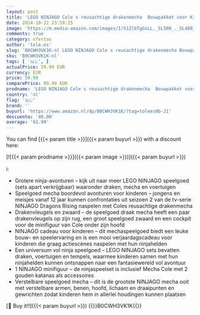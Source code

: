 ```yaml
---
layout: post
title: 'LEGO NINJAGO Cole s reusachtige drakenmecha  Bouwpakket voor Kinderen  Speelgoed draak Actiefiguur  Rollenspel Cadeau voor Jongens en Meisjes  Tieners vanaf 12 jaar 71821'
date: 2024-10-22 23:59:25
image: 'https://m.media-amazon.com/images/I/512lbTgGsLL._SL500_._SL400_.jpg'
comments: true
category: ofertas
author: 'tole.es'
slug: 'B0CWH3VK1K-nl LEGO NINJAGO Cole s reusachtige drakenmecha Bouwpakket...'
sku: 'B0CWH3VK1K-nl'
tags: [ '🇳🇱', ]
actualPrice: 59.99 EUR
currency: EUR
price: 59.99
comparePrice: 99.99 EUR
prodname: 'LEGO NINJAGO Cole s reusachtige drakenmecha  Bouwpakket voor Kinderen  Speelgoed draak Actiefiguur  Rollenspel Cadeau voor Jongens en Meisjes  Tieners vanaf 12 jaar 71821'
country: 'nl'
flag: '🇳🇱'
brand: ''
buyurl: 'https://www.amazon.nl/dp/B0CWH3VK1K/?tag=tolees0b-21'
descuento: '40.00'
average: '61.99'
---
```


You can find [{{< param title >}}]({{< param buyurl >}}) with a discount here:

[![{{< param prodname >}}]({{< param image >}})]({{< param buyurl >}})

ℹ️:

- Grotere ninja-avonturen – kijk uit naar meer LEGO NINJAGO speelgoed (sets apart verkrijgbaar) waaronder draken, mecha en voertuigen
- Speelgoed mecha boordevol avonturen voor kinderen – jongens en meisjes vanaf 12 jaar kunnen confrontaties uit seizoen 2 van de tv-serie NINJAGO Dragons Rising naspelen met Coles reusachtige drakenmecha
- Drakenvleugels en zwaard – de speelgoed draak mecha heeft een paar drakenvleugels op zijn rug, een groot speelgoed zwaard en een cockpit voor de minifiguur van Cole onder zijn hoofd
- NINJAGO cadeau voor kinderen – dit mechaspeelgoed biedt een leuke bouw- en speelervaring en is een mooi verjaardagscadeau voor kinderen die graag actiescènes naspelen met hun ninjahelden
- Een universum vol ninja speelgoed – LEGO NINJAGO sets bevatten draken, voertuigen en tempels, waarmee kinderen samen met hun ninjahelden kunnen ontsnappen naar een fantasiewereld vol avontuur
- 1 NINJAGO minifiguur – de ninjaspeelset is inclusief Mecha Cole met 2 gouden katanas als accessoires
- Verstelbare speelgoed mecha – dit is de grootste NINJAGO mecha ooit met verstelbare armen, benen, hoofd, lichaam en draaipunten en gewrichten zodat kinderen hem in allerlei houdingen kunnen plaatsen

[🛒 Buy it!!]({{< param buyurl >}})
{{<world>}}B0CWH3VK1K{{</world>}}
